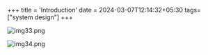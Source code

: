 +++
title = 'Introduction'
date = 2024-03-07T12:14:32+05:30
tags=["system design"]
+++


![img33.png](/images/img33.png)

![img34.png](/images/img34.png)
